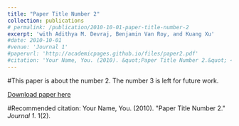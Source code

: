 ```yaml
---
title: "Paper Title Number 2"
collection: publications
# permalink: /publication/2010-10-01-paper-title-number-2
excerpt: 'with Adithya M. Devraj, Benjamin Van Roy, and Kuang Xu'
#date: 2010-10-01
#venue: 'Journal 1'
#paperurl: 'http://academicpages.github.io/files/paper2.pdf'
#citation: 'Your Name, You. (2010). &quot;Paper Title Number 2.&quot; <i>Journal 1</i>. 1(2).'
---
```

#This paper is about the number 2. The number 3 is left for future work.

[Download paper here](https://arxiv.org/abs/2201.01902)

#Recommended citation: Your Name, You. (2010). "Paper Title Number 2." <i>Journal 1</i>. 1(2).
